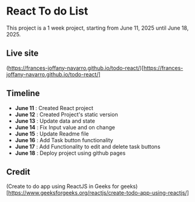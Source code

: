 # React To do List
This project is a 1 week project, starting from June 11, 2025 until June 18, 2025.

## Live site
(https://frances-joffany-navarro.github.io/todo-react/)[https://frances-joffany-navarro.github.io/todo-react/]
## Timeline

- **June 11** : Created React project
- **June 12** : Created Project's static version
- **June 13** : Update data and state
- **June 14** : Fix Input value and on change
- **June 15** : Update Readme file
- **June 16** : Add Task button functionality
- **June 17** : Add Functionality to edit and delete task buttons
- **June 18** : Deploy project using github pages

## Credit
(Create to do app using ReactJS in Geeks for geeks)[https://www.geeksforgeeks.org/reactjs/create-todo-app-using-reactjs/]
